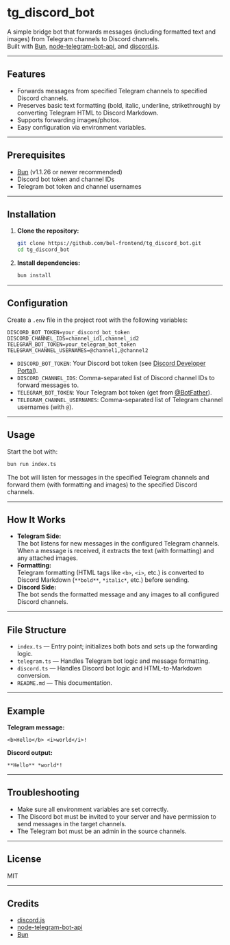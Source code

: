 # tg_discord_bot

A simple bridge bot that forwards messages (including formatted text and images) from Telegram channels to Discord channels.  
Built with [Bun](https://bun.sh), [node-telegram-bot-api](https://github.com/yagop/node-telegram-bot-api), and [discord.js](https://discord.js.org/).

---

## Features

- Forwards messages from specified Telegram channels to specified Discord channels.
- Preserves basic text formatting (bold, italic, underline, strikethrough) by converting Telegram HTML to Discord Markdown.
- Supports forwarding images/photos.
- Easy configuration via environment variables.

---

## Prerequisites

- [Bun](https://bun.sh/) (v1.1.26 or newer recommended)
- Discord bot token and channel IDs
- Telegram bot token and channel usernames

---

## Installation

1. **Clone the repository:**

   ```bash
   git clone https://github.com/bel-frontend/tg_discord_bot.git
   cd tg_discord_bot
   ```

2. **Install dependencies:**
   ```bash
   bun install
   ```

---

## Configuration

Create a `.env` file in the project root with the following variables:

```env
DISCORD_BOT_TOKEN=your_discord_bot_token
DISCORD_CHANNEL_IDS=channel_id1,channel_id2
TELEGRAM_BOT_TOKEN=your_telegram_bot_token
TELEGRAM_CHANNEL_USERNAMES=@channel1,@channel2
```

- `DISCORD_BOT_TOKEN`: Your Discord bot token (see [Discord Developer Portal](https://discord.com/developers/applications)).
- `DISCORD_CHANNEL_IDS`: Comma-separated list of Discord channel IDs to forward messages to.
- `TELEGRAM_BOT_TOKEN`: Your Telegram bot token (get from [@BotFather](https://t.me/BotFather)).
- `TELEGRAM_CHANNEL_USERNAMES`: Comma-separated list of Telegram channel usernames (with `@`).

---

## Usage

Start the bot with:

```bash
bun run index.ts
```

The bot will listen for messages in the specified Telegram channels and forward them (with formatting and images) to the specified Discord channels.

---

## How It Works

- **Telegram Side:**  
  The bot listens for new messages in the configured Telegram channels. When a message is received, it extracts the text (with formatting) and any attached images.
- **Formatting:**  
  Telegram formatting (HTML tags like `<b>`, `<i>`, etc.) is converted to Discord Markdown (`**bold**`, `*italic*`, etc.) before sending.
- **Discord Side:**  
  The bot sends the formatted message and any images to all configured Discord channels.

---

## File Structure

- `index.ts` — Entry point; initializes both bots and sets up the forwarding logic.
- `telegram.ts` — Handles Telegram bot logic and message formatting.
- `discord.ts` — Handles Discord bot logic and HTML-to-Markdown conversion.
- `README.md` — This documentation.

---

## Example

**Telegram message:**

```
<b>Hello</b> <i>world</i>!
```

**Discord output:**

```
**Hello** *world*!
```

---

## Troubleshooting

- Make sure all environment variables are set correctly.
- The Discord bot must be invited to your server and have permission to send messages in the target channels.
- The Telegram bot must be an admin in the source channels.

---

## License

MIT

---

## Credits

- [discord.js](https://discord.js.org/)
- [node-telegram-bot-api](https://github.com/yagop/node-telegram-bot-api)
- [Bun](https://bun.sh)
